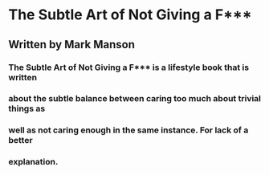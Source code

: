 # The Subtle Art of Not Giving a F***
## Written by Mark Manson
### The Subtle Art of Not Giving a F*** is a lifestyle book that is written

### about the subtle balance between caring too much about trivial things as

### well as not caring enough in the same instance. For lack of a better 

### explanation.
